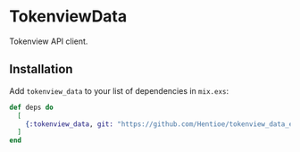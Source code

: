 # TokenviewData

Tokenview API client.

## Installation

Add `tokenview_data` to your list of dependencies in `mix.exs`:

```elixir
def deps do
  [
    {:tokenview_data, git: "https://github.com/Hentioe/tokenview_data_ex.git", tag: "0.1.0-rc.2"}
  ]
end
```
